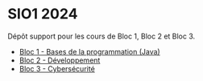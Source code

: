 # SIO1 2024
Dépôt support pour les cours de Bloc 1, Bloc 2 et Bloc 3.

- [Bloc 1 - Bases de la programmation (Java)](java/README.md)
- [Bloc 2 - Développement](slam2/README.md)
- [Bloc 3 - Cybersécurité](cs1/README.md)
